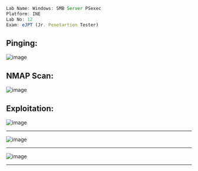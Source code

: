 ```jsx
Lab Name: Windows: SMB Server PSexec
Platform: INE
Lab No: 12
Exam: eJPT (Jr. Penetartion Tester)
```

## Pinging:

![image](https://github.com/user-attachments/assets/6b4ff1f1-030c-4822-a234-ca20b15e4bcd)

## NMAP Scan:

![image](https://github.com/user-attachments/assets/62fe6176-7fe3-43e1-8dec-9d3380ab53e0)

## Exploitation:

![image](https://github.com/user-attachments/assets/0b9b8916-2600-482d-b94d-639ab3a79ebb)

---

![image](https://github.com/user-attachments/assets/b01de25a-90ab-4a1f-a6fa-30a5c43c9e03)

---

![image](https://github.com/user-attachments/assets/d0718f4f-aecc-46c9-8538-7c929b702e4f)

---
